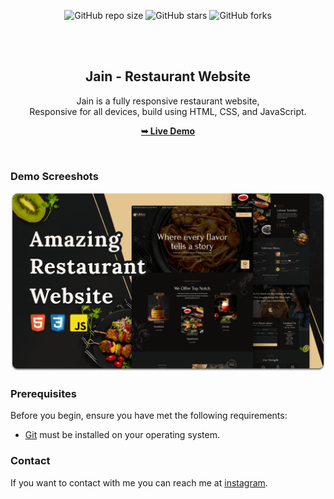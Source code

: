  <div align="center">
  
  ![GitHub repo size](https://img.shields.io/github/repo-size/codewithsadee/grilli)
  ![GitHub stars](https://img.shields.io/github/stars/codewithsadee/grilli?style=social)
  ![GitHub forks](https://img.shields.io/github/forks/codewithsadee/grilli?style=social)
 
  

  <br />
  <br />

  <h2 align="center">Jain - Restaurant Website</h2>

  Jain is a fully responsive restaurant website, <br />Responsive for all devices, build using HTML, CSS, and JavaScript.

  <a href="https://resturaltresturent-project.netlify.app/"><strong>➥ Live Demo</strong></a>

</div>

<br />

### Demo Screeshots

![Desktop Demo](./assets/demo/desktop.png "Desktop Demo")

### Prerequisites

Before you begin, ensure you have met the following requirements:

* [Git](https://git-scm.com/downloads "Download Git") must be installed on your operating system.
 
### Contact

If you want to contact with me you can reach me at [instagram](https://www.instagram.com/aayush.ajs).

 

 
